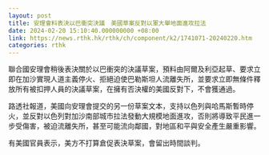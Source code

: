 ```yaml
---
layout: post
title: 安理會料表決以巴衝突決議　美國草案反對以軍大舉地面進攻拉法
date: 2024-02-20 15:10:40.000000000 +08:00
link: https://news.rthk.hk/rthk/ch/component/k2/1741071-20240220.htm
categories: rthk
---
```


聯合國安理會稍後表決關於以巴衝突的決議草案，預料由阿爾及利亞起草、要求立即在加沙實現人道主義停火、拒絕迫使巴勒斯坦人流離失所，並要求立即無條件釋放所有被扣押人員的決議草案，在擁有否決權的美國反對下，不會獲通過。

路透社報道，美國向安理會提交的另一份草案文本，支持以色列與哈馬斯暫時停火，並反對以色列對加沙南部城市拉法發動大規模地面進攻，否則將導致平民進一步受傷害，被迫流離失所，甚至可能流向鄰國，對地區和平與安全產生嚴重影響。

有美國官員表示，美方不打算倉促表決草案，會留出時間談判。
